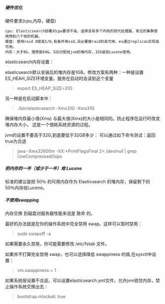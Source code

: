 ##### 硬件优化  ####
硬件要求(cpu,内存，硬盘)

    cpu: Elasticsearch部署对cpu要求不高，选择具有多个内核的现代处理器，常见的集群使用两到八个核的机器。
    硬盘: 使用raid 0提高I/O,有条件用ssd,没必要做raid的高可用，es通过replicas实现高可用。
    内存：大于8G，理想是64G。32G分配给jvm的堆内存，32G留给Lucene使用。

elasticsearch内存设置：

elaaticsearch默认安装后的堆内存是1GB。修改方案有两种：一种是设置 ES_HEAH_SIZE环境变量。服务在启动时会读到这个变量
> export ES_HEAP_SIZE=31G

另一种是在启动脚本中：
> ./bin/elasticsearch -Xmx31G -Xms31G

确保堆内存最小值(Xms) 与最大值(Xmx)的大小是相同的。防止程序在运行时改变堆内存大小， 这是一个很耗系统资源的过程。

jvm的设置不要高于32G,到底要低于32GB多少：
可以通过如下命令测试：返回true为合适
> java -Xmx32600m -XX:+PrintFlagsFinal 2> /dev/null | grep UseCompressedOops


##### 把内存的一半（或少于一半）给 Lucene  ######
标准的建议是把 50％ 的可用内存作为 Elasticsearch 的堆内存，保留剩下的 50％内存给Lucene。

##### 不使用swapping  #####
内存交换 到磁盘对服务器性能来说是 致命 的。

最好的办法就是在你的操作系统中完全禁用 swap。这样可以暂时禁用：
> sudo swapoff -a

如果需要永久禁用，你可能需要修改 /etc/fstab 文件。

如果并不打算完全禁用 swap，也可以选择降低 swappiness 的值,在sysctl中设置：
> vm.swappiness = 1

如果系统层设置不合适，可以设置elasticsearch.yml文件，允许jvm锁住内存，禁止操作系统交换出去：
> bootstrap.mlockall: true




